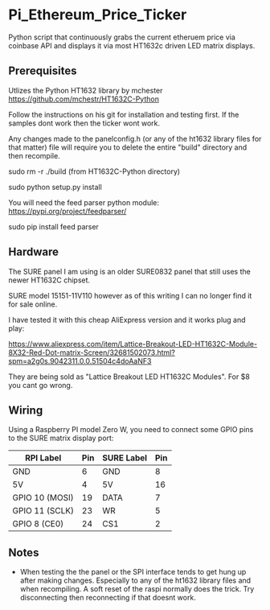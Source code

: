 # Pi_Ethereum_Price_Ticker

Python script that continuously grabs the current etheruem price via coinbase API and displays it via most HT1632c driven LED matrix displays.  

## Prerequisites

Utlizes the Python HT1632 library by mchester
https://github.com/mchestr/HT1632C-Python

Follow the instructions on his git for installation and testing first.  If the samples dont work then the ticker wont work.

Any changes made to the panelconfig.h (or any of the ht1632 library files for that matter) file will require you to delete the entire "build" directory and then recompile.

sudo rm -r ./build (from HT1632C-Python directory)

sudo python setup.py install

You will need the feed parser python module:
https://pypi.org/project/feedparser/

sudo pip install feed parser

## Hardware

The SURE panel I am using is an older SURE0832 panel that still uses the newer HT1632C chipset.  

SURE model 15151-11V110 however as of this writing I can no longer find it for sale online.

I have tested it with this cheap AliExpress version and it works plug and play:

https://www.aliexpress.com/item/Lattice-Breakout-LED-HT1632C-Module-8X32-Red-Dot-matrix-Screen/32681502073.html?spm=a2g0s.9042311.0.0.51504c4doAaNF3

They are being sold as "Lattice Breakout LED HT1632C Modules".  For $8 you cant go wrong.


## Wiring

Using a Raspberry PI model Zero W, you need to connect some GPIO pins to the SURE matrix display port:


| RPI Label      | Pin | SURE Label | Pin |
|----------------|-----|------------|-----|
| GND            | 6   | GND        | 8   |
| 5V             | 4   | 5V         | 16  |
| GPIO 10 (MOSI) | 19  | DATA       | 7   |
| GPIO 11 (SCLK) | 23  | WR         | 5   |
| GPIO 8  (CE0)  | 24  | CS1        | 2   |


## Notes

- When testing the the panel or the SPI interface tends to get hung up after making changes.  Especially to any of the ht1632 library files and when recompiling.  A soft reset of the raspi normally does the trick.  Try disconnecting then reconnecting if that doesnt work.

